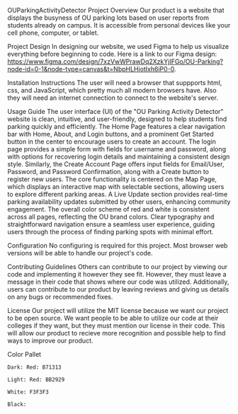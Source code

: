 OUParkingActivityDetector
Project Overview
Our product is a website that displays the busyness of OU parking lots based on user reports from students already on campus. It is accessible from personal devices like your cell phone, computer, or tablet.

Project Design
In designing our website, we used Figma to help us visualize everything before beginning to code. Here is a link to our Figma design: https://www.figma.com/design/7xzVwWPrawDq2XzkYjIFGo/OU-Parking?node-id=0-1&node-type=canvas&t=NbpHLHiotIxh6iP0-0.

Installation Instructions
The user will need a browser that suppports html, css, and JavaScript, which pretty much all modern browsers have. Also they will need an internet connection to connect to the website's server.

Usage Guide
The user interface (UI) of the "OU Parking Activity Detector" website is clean, intuitive, and user-friendly, designed to help students find parking quickly and efficiently. The Home Page features a clear navigation bar with Home, About, and Login buttons, and a prominent Get Started button in the center to encourage users to create an account. The login page provides a simple form with fields for username and password, along with options for recovering login details and maintaining a consistent design style. Similarly, the Create Account Page offers input fields for Email/User, Password, and Password Confirmation, along with a Create button to register new users. The core functionality is centered on the Map Page, which displays an interactive map with selectable sections, allowing users to explore different parking areas. A Live Update section provides real-time parking availability updates submitted by other users, enhancing community engagement. The overall color scheme of red and white is consistent across all pages, reflecting the OU brand colors. Clear typography and straightforward navigation ensure a seamless user experience, guiding users through the process of finding parking spots with minimal effort.

Configuration
No configuring is required for this project. Most browser web versions will be able to handle our project's code.

Contributing Guidelines
Others can contribute to our project by viewing our code and implementing it however they see fit. However, they must leave a message in their code that shows where our code was utilized. Additionally, users can contribute to our product by leaving reviews and giving us details on any bugs or recommended fixes.

License
Our project will utilize the MIT license because we want our project to be open source. We want people to be able to utilize our code at their colleges if they want, but they must mention our license in their code. This will allow our product to recieve more recognition and possible help to find ways to improve our product.


Color Pallet
    
    Dark: Red: B71313
    
    Light: Red: BB2929
    
    White: F3F3F3
    
    Black:


